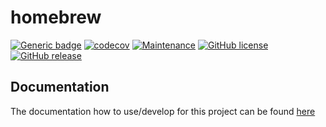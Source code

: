 # homebrew

[![Generic badge](https://img.shields.io/badge/Node-16-GREEN.svg)](https://shields.io/) [![codecov](https://codecov.io/gh/OverTheAirBrew/homebrew/branch/master/graph/badge.svg?token=nTLK1WXIQw)](https://codecov.io/gh/OverTheAirBrew/homebrew) [![Maintenance](https://img.shields.io/badge/Maintained%3F-yes-green.svg)](https://GitHub.com/OvertheAirBrew/homebrew/graphs/commit-activity) [![GitHub license](https://img.shields.io/github/license/OverTheAirBrew/homebrew.svg)](https://github.com/OvertheAirBrew/homebrew/blob/master/LICENSE) [![GitHub release](https://img.shields.io/github/release/OverTheAirBrew/homebrew.svg)](https://GitHub.com/OverTheAirBrew/homebrew/releases/)

## Documentation

The documentation how to use/develop for this project can be found [here](https://overtheair-homebrew.readthedocs.io/en/latest/)
